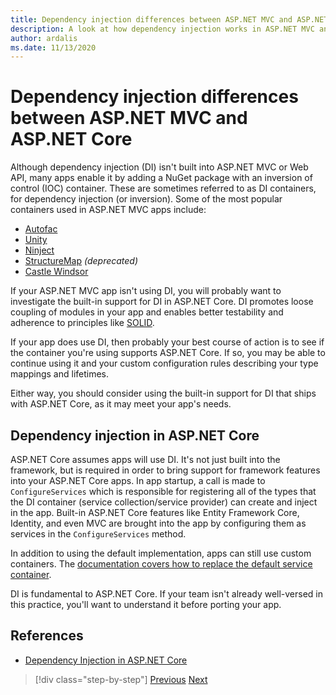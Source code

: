 ```yaml
---
title: Dependency injection differences between ASP.NET MVC and ASP.NET Core
description: A look at how dependency injection works in ASP.NET MVC and ASP.NET Core, how they differ, and how to migrate from ASP.NET MVC to ASP.NET Core.
author: ardalis
ms.date: 11/13/2020
---
```


# Dependency injection differences between ASP.NET MVC and ASP.NET Core

Although dependency injection (DI) isn't built into ASP.NET MVC or Web API, many apps enable it by adding a NuGet package with an inversion of control (IOC) container. These are sometimes referred to as DI containers, for dependency injection (or inversion). Some of the most popular containers used in ASP.NET MVC apps include:

- [Autofac](https://www.autofac.org/)
- [Unity](https://unitycontainer.github.io/)
- [Ninject](http://www.ninject.org/)
- [StructureMap](http://structuremap.github.io/) *(deprecated)*
- [Castle Windsor](http://www.castleproject.org/projects/windsor/)

If your ASP.NET MVC app isn't using DI, you will probably want to investigate the built-in support for DI in ASP.NET Core. DI promotes loose coupling of modules in your app and enables better testability and adherence to principles like [SOLID](https://www.weeklydevtips.com/episodes/047).

If your app does use DI, then probably your best course of action is to see if the container you're using supports ASP.NET Core. If so, you may be able to continue using it and your custom configuration rules describing your type mappings and lifetimes.

Either way, you should consider using the built-in support for DI that ships with ASP.NET Core, as it may meet your app's needs.

## Dependency injection in ASP.NET Core

ASP.NET Core assumes apps will use DI. It's not just built into the framework, but is required in order to bring support for framework features into your ASP.NET Core apps. In app startup, a call is made to `ConfigureServices` which is responsible for registering all of the types that the DI container (service collection/service provider) can create and inject in the app. Built-in ASP.NET Core features like Entity Framework Core, Identity, and even MVC are brought into the app by configuring them as services in the `ConfigureServices` method.

In addition to using the default implementation, apps can still use custom containers. The [documentation covers how to replace the default service container](https://docs.microsoft.com/aspnet/core/fundamentals/dependency-injection?view=aspnetcore-3.1&preserve-view=true#default-service-container-replacement).

DI is fundamental to ASP.NET Core. If your team isn't already well-versed in this practice, you'll want to understand it before porting your app.

## References

- [Dependency Injection in ASP.NET Core](https://docs.microsoft.com/aspnet/core/fundamentals/dependency-injection)

>[!div class="step-by-step"]
>[Previous](serving-static-files.md)
>[Next](middleware-modules-handlers.md)
